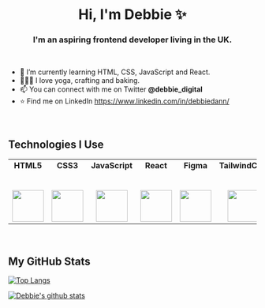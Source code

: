 <h1 align="center">Hi, I'm Debbie ✨</h1>

<h3 align="center">I'm an aspiring frontend developer living in the UK.</h3>

<br />

- 🌱 I’m currently learning HTML, CSS, JavaScript and React.
- 🧘🏻‍♀️ I love yoga, crafting and baking.
- 📫 You can connect with me on Twitter **@debbie_digital**
- ⭐ Find me on LinkedIn https://www.linkedin.com/in/debbiedann/
<br />

## Technologies I Use

<table width="60%" >
  <tbody>
    <tr valign="top">
      <td align="center">
        <span><strong>HTML5</strong></span><br><br><br>
        <img height="64px" src="https://cdn.svgporn.com/logos/html-5.svg">
      </td>
      <td align="center">
        <span><strong>CSS3</strong></span><br><br><br>
        <img height="64px" src="https://cdn.svgporn.com/logos/css-3.svg">
      </td>
      <td align="center">
        <span><strong>JavaScript</strong></span><br><br><br>
        <img height="64px" src="https://cdn.svgporn.com/logos/javascript.svg">
      </td>
      <td  align="center">
        <span><strong>React</strong></span><br><br><br>
        <img height="64px" src="https://cdn.svgporn.com/logos/react.svg">
      </td>
            <td  align="center">
        <span><strong>Figma</strong></span><br><br><br>
        <img height="64px" src="https://cdn.svgporn.com/logos/figma.svg">
      </td>
       <td align="center">
        <span><strong>TailwindCSS</strong></span><br><br><br>
        <img height="64px" src="https://cdn.svgporn.com/logos/tailwindcss-icon.svg">
      </td>
    </tr>
    </tbody>
</table>
<br>

## My GitHub Stats

[![Top Langs](https://github-readme-stats.vercel.app/api/top-langs/?username=hellodeborahuk&theme=cobalt)](https://github.com/hellodeborahuk/github-readme-stats)

[![Debbie's github stats](https://github-readme-stats.vercel.app/api?username=hellodeborahuk&theme=cobalt)](https://github.com/hellodeborahuk/github-readme-stats)


<!---
hellodeborahuk/hellodeborahuk is a ✨ special ✨ repository because its `README.md` (this file) appears on your GitHub profile.
You can click the Preview link to take a look at your changes.
--->
